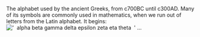 The alphabet used by the ancient Greeks, from c700BC until c300AD. Many
of its symbols are commonly used in mathematics, when we run out of
letters from the Latin alphabet. It begins:
!['  alpha beta gamma delta epsilon zeta eta theta  '](../dictionary/equation_images/2290.1..png)
...
